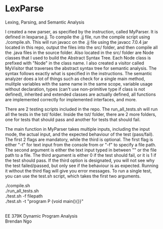 # LexParse

Lexing, Parsing, and Semantic Analysis

I created a new parser, as specified by the instruction, called MyParser. It is defined in lexparse.jj. To compile the .jj file, run the compile script using ./compile.sh. This will run javacc on the .jj file using the javacc 7.0.4 jar located in this repo, output the files into the src/ folder, and then compile all the .java files in the source folder.  Also located in the src/ folder are Node classes that I used to build the Abstract Syntax Tree. Each Node class is prefixed with "Node" in the class name. I also created a visitor called MyVisitor that traverses the abstract syntax tree for semantic analysis. The syntax follows exactly what is specified in the instructions. The semantic analyzer does a lot of things such as check for a single main method, mulitple variables with the same name in the same scope, variable usage without declaration, types (can't use non-primitive type if class is not defined), inherited and extended classes are actually defined, all functions are implemented correctly for implemented interfaces, and more.  

There are 2 testing scripts included in the repo. The run_all_tests.sh will run all the tests in the tst/ folder. Inside the tst/ folder, there are 2 more folders, one for tests that should pass and another for tests that should fail. 

The main function in MyParser takes multiple inputs, including the input mode, the actual input, and the expected behaviour of the test (pass/fail). The first 2 flags are mandatory, while the third is optional. The first flag is either "-t" for text input from the console from or "-f" to specify a file path. The second argument is either the text input typed in between "" or the file path to a file. The third argument is either 0 if the test should fail, or it is 1 if the test should pass. If the third option is designated, you will not see why the test failed/passed, but only see if the behaviour is as expected. Running it without the third flag will give you error messages. To run a single test, you can use the test.sh script, which takes the first two arguments.


./compile.sh <br/>
./run_all_tests.sh <br/>
./test.sh -f filepath <br/>
./test.sh -t "program P {void main(){}}" <br/>

<br/>
EE 379K Dynamic Program Analysis <br/>
Brendan Ngo
